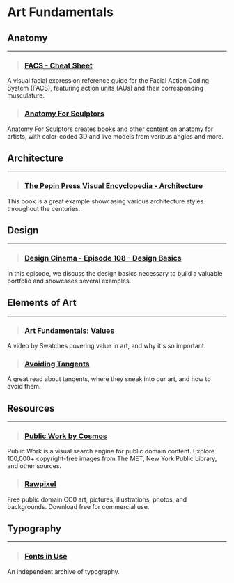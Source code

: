 # Art Fundamentals

## Anatomy
___

> ### [FACS - Cheat Sheet](https://melindaozel.com/facs-cheat-sheet/)
A visual facial expression reference guide for the Facial Action Coding System (FACS), featuring action units (AUs) and their corresponding musculature.
<!-- -->


> ### [Anatomy For Sculptors](https://anatomy4sculptors.com/)
Anatomy For Sculptors creates books and other content on anatomy for artists, with color-coded 3D and live models from various angles and more.
<!-- -->

## Architecture
___

> ### [The Pepin Press Visual Encyclopedia - Architecture](https://www.amazon.com/PEPIN-PRESS-VISUAL-ENCYCLOPEDIA-ARCHITECTURE/dp/B00IMKE2XG)
This book is a great example showcasing various architecture styles throughout the centuries.
<!-- -->



## Design
___

> ### [Design Cinema - Episode 108 - Design Basics](https://www.youtube.com/watch?v=2fPq1AF7v0E&start=2521)
In this episode, we discuss the design basics necessary to build a valuable portfolio and showcases several examples.
<!-- -->


## Elements of Art
___

> ### [Art Fundamentals: Values](https://www.youtube.com/watch?v=ax130yILbw0&start=0s)
A video by Swatches covering value in art, and why it's so important.
<!-- -->


> ### [Avoiding Tangents](https://emptyeasel.com/2008/11/18/avoiding-tangents-9-visual-blunders-every-artist-should-watch-out-for/)
A great read about tangents, where they sneak into our art, and how to avoid them.
<!-- -->

## Resources
___

> ### [Public Work by Cosmos](https://public.work/)
Public Work is a visual search engine for public domain content. Explore 100,000+ copyright-free images from The MET, New York Public Library, and other sources.
<!-- -->


> ### [Rawpixel](https://www.rawpixel.com/public-domain)
Free public domain CC0 art, pictures, illustrations, photos, and backgrounds. Download free for commercial use.
<!-- -->



## Typography
___

> ### [Fonts in Use](https://fontsinuse.com/)
An independent archive of typography.
<!-- -->

